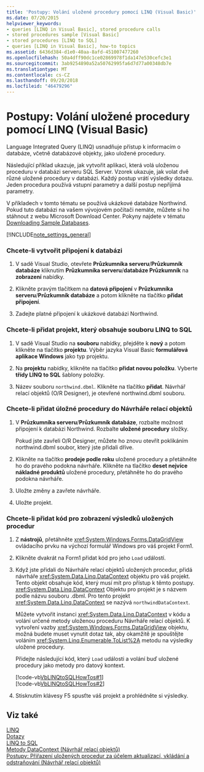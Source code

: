 ```yaml
---
title: 'Postupy: Volání uložené procedury pomocí LINQ (Visual Basic)'
ms.date: 07/20/2015
helpviewer_keywords:
- queries [LINQ in Visual Basic], stored procedure calls
- stored procedures sample [Visual Basic]
- stored procedures [LINQ to SQL]
- queries [LINQ in Visual Basic], how-to topics
ms.assetid: 6436d384-d1e0-40aa-8afd-451007477260
ms.openlocfilehash: 50a4dff90dc1ce02869978f1da147e530cefc3e1
ms.sourcegitcommit: 3ab9254890a52a50762995fa6d7d77a00348db7e
ms.translationtype: MT
ms.contentlocale: cs-CZ
ms.lasthandoff: 09/20/2018
ms.locfileid: "46479296"
---
```

# <a name="how-to-call-a-stored-procedure-by-using-linq-visual-basic"></a>Postupy: Volání uložené procedury pomocí LINQ (Visual Basic)
Language Integrated Query (LINQ) usnadňuje přístup k informacím o databáze, včetně databázové objekty, jako uložené procedury.  
  
 Následující příklad ukazuje, jak vytvořit aplikaci, která volá uloženou proceduru v databázi serveru SQL Server. Vzorek ukazuje, jak volat dvě různé uložené procedury v databázi. Každý postup vrátí výsledky dotazu. Jeden procedura používá vstupní parametry a další postup nepřijímá parametry.  
  
 V příkladech v tomto tématu se používá ukázkové databáze Northwind. Pokud tuto databázi na vašem vývojovém počítači nemáte, můžete si ho stáhnout z webu Microsoft Download Center. Pokyny najdete v tématu [Downloading Sample Databases](../../../../framework/data/adonet/sql/linq/downloading-sample-databases.md).  
  
[!INCLUDE[note_settings_general](~/includes/note-settings-general-md.md)]  
  
### <a name="to-create-a-connection-to-a-database"></a>Chcete-li vytvořit připojení k databázi  
  
1.  V sadě Visual Studio, otevřete **Průzkumníka serveru**/**Průzkumník databáze** kliknutím **Průzkumníka serveru**/**databáze Průzkumník** na **zobrazení** nabídky.  
  
2.  Klikněte pravým tlačítkem na **datová připojení** v **Průzkumníka serveru**/**Průzkumník databáze** a potom klikněte na tlačítko **přidat připojení**.  
  
3.  Zadejte platné připojení k ukázkové databázi Northwind.  
  
### <a name="to-add-a-project-that-contains-a-linq-to-sql-file"></a>Chcete-li přidat projekt, který obsahuje souboru LINQ to SQL  
  
1.  V sadě Visual Studio na **souboru** nabídky, přejděte k **nový** a potom klikněte na tlačítko **projektu**. Výběr jazyka Visual Basic **formulářová aplikace Windows** jako typ projektu.  
  
2.  Na **projektu** nabídky, klikněte na tlačítko **přidat novou položku**. Vyberte **třídy LINQ to SQL** šablony položky.  
  
3.  Název souboru `northwind.dbml`. Klikněte na tlačítko **přidat**. Návrhář relací objektů (O/R Designer), je otevřené northwind.dbml souboru.  
  
### <a name="to-add-stored-procedures-to-the-or-designer"></a>Chcete-li přidat úložné procedury do Návrháře relací objektů  
  
1.  V **Průzkumníka serveru**/**Průzkumník databáze**, rozbalte možnost připojení k databázi Northwind. Rozbalte **uložené procedury** složky.  
  
     Pokud jste zavřeli O/R Designer, můžete ho znovu otevřít poklikáním northwind.dbml soubor, který jste přidali dříve.  
  
2.  Klikněte na tlačítko **prodeje podle roku** uložené procedury a přetáhněte ho do pravého podokna návrháře. Klikněte na tlačítko **deset nejvíce nákladné produktů** uložené procedury, přetáhněte ho do pravého podokna návrháře.  
  
3.  Uložte změny a zavřete návrháře.  
  
4.  Uložte projekt.  
  
### <a name="to-add-code-to-display-the-results-of-the-stored-procedures"></a>Chcete-li přidat kód pro zobrazení výsledků uložených procedur  
  
1.  Z **nástrojů**, přetáhněte <xref:System.Windows.Forms.DataGridView> ovládacího prvku na výchozí formulář Windows pro váš projekt Form1.  
  
2.  Klikněte dvakrát na Form1 přidat kód pro jeho `Load` událostí.  
  
3.  Když jste přidali do Návrháře relací objektů uložených procedur, přidá návrháře <xref:System.Data.Linq.DataContext> objektu pro váš projekt. Tento objekt obsahuje kód, který musí mít pro přístup k těmto postupy. <xref:System.Data.Linq.DataContext> Objektu pro projekt je s názvem podle názvu souboru .dbml. Pro tento projekt <xref:System.Data.Linq.DataContext> se nazývá `northwindDataContext`.  
  
     Můžete vytvořit instanci <xref:System.Data.Linq.DataContext> v kódu a volání určené metody uloženou proceduru Návrháře relací objektů. K vytvoření vazby <xref:System.Windows.Forms.DataGridView> objektu, možná budete muset vynutit dotaz tak, aby okamžitě je spouštějte voláním <xref:System.Linq.Enumerable.ToList%2A> metodu na výsledky uložené procedury.  
  
     Přidejte následující kód, který `Load` události a volání buď uložené procedury jako metody pro datový kontext.  
  
     [!code-vb[VbLINQtoSQLHowTos#1](../../../../visual-basic/programming-guide/language-features/linq/codesnippet/VisualBasic/how-to-call-a-stored-procedure-by-using-linq_1.vb)]  
    [!code-vb[VbLINQtoSQLHowTos#2](../../../../visual-basic/programming-guide/language-features/linq/codesnippet/VisualBasic/how-to-call-a-stored-procedure-by-using-linq_2.vb)]  
  
4.  Stisknutím klávesy F5 spusťte váš projekt a prohlédněte si výsledky.  
  
## <a name="see-also"></a>Viz také  
 [LINQ](../../../../visual-basic/programming-guide/language-features/linq/index.md)  
 [Dotazy](../../../../visual-basic/language-reference/queries/index.md)  
 [LINQ to SQL](../../../../framework/data/adonet/sql/linq/index.md)  
 [Metody DataContext (Návrhář relací objektů)](/visualstudio/data-tools/datacontext-methods-o-r-designer)  
 [Postupy: Přiřazení uložených procedur za účelem aktualizací, vkládání a odstraňování (Návrhář relací objektů)](https://msdn.microsoft.com/library/e88224ab-ff61-4a3a-b6b8-6f3694546cac)
